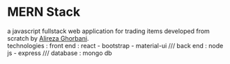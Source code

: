# MERN Stack
a javascript fullstack web application for trading items developed from scratch by [Alireza Ghorbani](https://github.com/alirezaghrb1999).
<br> 
technologies : 
front end : react - bootstrap - material-ui ///
back end : node js - express ///
database : mongo db
